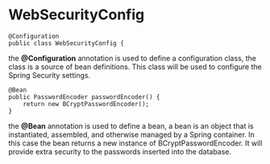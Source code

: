 # WebSecurityConfig
    @Configuration
    public class WebSecurityConfig {

the **@Configuration** annotation is used to define a configuration class, the class is a source of bean definitions. This class will be used to configure the Spring Security settings.

    @Bean
    public PasswordEncoder passwordEncoder() {
        return new BCryptPasswordEncoder();
    }
the **@Bean** annotation is used to define a bean, a bean is an object that is instantiated, assembled, and otherwise managed by a Spring container. In this case the bean returns a new instance of BCryptPasswordEncoder. It will provide extra security to the passwords inserted into the database.

